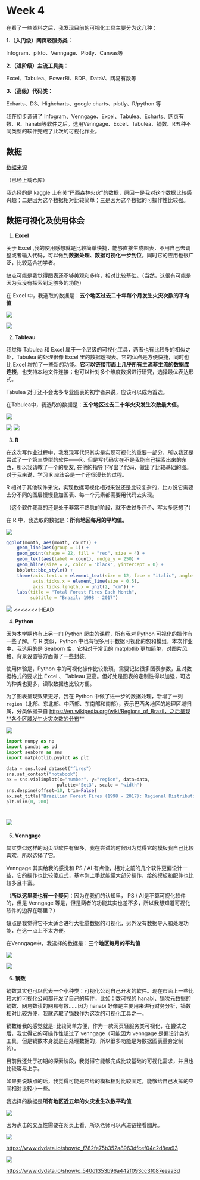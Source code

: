 # Week 4

在看了一些资料之后，我发现目前的可视化工具主要分为这几种：

**1.（入门级）网页轻服务类：**

Infogram、pikto、Venngage、Plotly、Canvas等 

 

**2.（进阶级）主流工具类：**

Excel、Tabulea、PowerBi、BDP、DataV、网易有数等

 

**3.（高级）代码类：**

Echarts、D3、Highcharts、google charts、plotly、R/python 等

 

我在初步调研了 Infogram、Venngage、Excel、Tabulea、Echarts、网页有数、R、hanabi等软件之后。选用Venngage、Excel、Tabulea、镝数、R五种不同类型的软件完成了此次的可视化作业。  



## 数据

[数据来源](https://www.kaggle.com/gustavomodelli/forest-fires-in-brazil/downloads/forest-fires-in-brazil.zip/1)

（已经上载仓库）

我选择的是 kaggle 上有关“巴西森林火灾”的数据，原因一是我对这个数据比较感兴趣；二是因为这个数据相对比较简单；三是因为这个数据的可操作性比较强。  





## 数据可视化及使用体会



1. **Excel**

关于 Excel ,我的使用感想就是比较简单快捷，能够直接生成图表，不用自己去调整或者输入代码，可以做到**数据处理、数据可视化一步到位**。同时它的应用也很广泛，比较适合初学者。

缺点可能是我觉得图表还不够美观和多样，相对比较基础。（当然，这很有可能是因为我没有探索到足够多的功能）

在 Excel 中，我选取的数据是：**五个地区过去二十年每个月发生火灾次数的平均值**

![](images/4_excel_data.jpg)

![](images/4_excel_graph.jpg)



2. **Tableau**  

我觉得 Tabulea 和 Excel 属于一个层级的可视化工具，两者也有比较多的相似之处，Tabulea 的处理很像 Excel 里的数据透视表。它的优点是方便快捷，同时也比 Excel 增加了一些新的功能。**它可以链接市面上几乎所有主流非主流的数据库连接**，也支持本地文件连接；也可以针对多个维度数据进行研究，选择最优表达形式。

Tabulea 对于还不会太多专业图表的初学者来说，应该可以成为首选。

在Tabulea中，我选取的数据是：**五个地区过去二十年火灾发生次数最大值**。  

![](images/4_tableau_data.jpg)

![](images/4_tableau_graph_1.jpg)
![](images/4_tableau_graph_2.jpg)



3. **R**  

在这次写作业过程中，我发现写代码其实是实现可视化的重要一部分，所以我还是尝试了一个第三类型的软件——R。但是写代码实在不是我能自己探索出来的东西，所以我请教了一个的朋友, 在他的指导下写出了代码，做出了比较基础的图。对于我来说，学习 R 应该会是一个还很漫长的过程。

R 相对于其他软件来说，实现数据可视化相对来说还是比较复杂的，比方说它需要去分不同的图层慢慢叠加图表、每一个元素都需要用代码去实现。

（这个软件我真的还是处于非常不熟悉的阶段，就不做过多评价、写太多感想了）

在 R 中，我选取的数据是：**所有地区每月的平均值。**

![](images/4_R_data.jpg)

```R
ggplot(month, aes(month, count)) + 
	geom_line(aes(group = 1)) + 
	geom_point(shape = 22, fill = "red", size = 4) + 
	geom_text(aes(label = count), nudge_y = 250) +
	geom_hline(size = 2, color = "black", yintercept = 0) + 
	bbplot::bbc_style() + 
	theme(axis.text.x = element_text(size = 12, face = "italic", angle = 15),
          axis.ticks.x = element_line(size = 0.5),
          axis.ticks.length.x = unit(2, "cm")) + 
	labs(title = "Total Forest Fires Each Month",
         subtitle = "Brazil: 1998 - 2017") 
```



![](images/4_R_graph.jpg)
<<<<<<< HEAD



4. **Python**  

因为本学期也有上另一门 Python 爬虫的课程，所有我对 Python 可视化的操作有一些了解。与 R 类似，Python 中也有很多用于数据可视化的包和模组，本次作业中，我选用的是 Seaborn 库，它相对于常见的 matplotlib 更加简单，对图片风格、背景设置等方面做了一些封装。

使用体验是，Python 中的可视化操作比较繁琐，需要记忆很多图表参数，且对数据格式的要求比 Excel 、 Tableau 更高。但好处是图表的定制性得以加强，可选的种类也更多，读取数据也比较方便。

为了图表呈现效果更好，我在 Python 中做了进一步的数据处理，新增了一列 `region`（北部、东北部、中西部、东南部和南部），表示巴西各地区的地理区域归属，分类依据来自 https://en.wikipedia.org/wiki/Regions_of_Brazil，之后呈现**各个区域发生火灾次数的分布**

![](images/4_python_data.png)

```python
import numpy as np
import pandas as pd
import seaborn as sns
import matplotlib.pyplot as plt

data = sns.load_dataset("fires")
sns.set_context("notebook")
ax = sns.violinplot(x="number", y="region", data=data,
                   palette="Set3", scale = "width")
sns.despine(offset=10, trim=False)
ax.set_title("Brazilian Forest Fires (1998 - 2017): Regional Distribution")
plt.xlim(0, 200)
```

![](images/4_python_graph.jpg)
=======
5. **Venngage**

其实类似这样的网页型软件有很多，我在尝试的时候因为觉得它的模板我自己比较喜欢，所以选择了它。

Venngage 其实给我的感觉和 PS / AI 有点像，相对之前的几个软件更偏设计一些，它的操作也比较傻瓜式，基本刚上手就能懂大部分操作，给的模板和配件也比较多且丰富。

（**所以这里我也有一个疑问**：因为在我们的认知里， PS / AI是不算可视化软件的，但是 Venngage 等是，但是两者的功能其实也差不多，所以我想知道可视化软件的边界在哪里？）

缺点是我觉得它不太适合进行大批量数据的可视化，另外没有数据导入和处理功能，在这一点上不太方便。

在Venngage中，我选择的数据是：**三个地区每月的平均值**

![](images/4_venngage_data.jpg)

![](images/4_venngage_graph.jpg)

6. **镝数**

镝数其实也可以代表一个小种类：可视化公司自己开发的软件。现在市面上一些比较大的可视化公司都开发了自己的软件，比如：数可视的 hanabi、镝次元数据的镝数、网易数读的网易有数……因为 hanabi 好像是主要用来进行财务分析，镝数相对比较方便，我就选取了镝数作为这次的可视化工具之一。

镝数给我的感觉就是: 比较简单方便，作为一款网页轻服务类可视化，在尝试之后，我觉得它的可操作性超过了 venngage（可能因为 venngage 是偏设计类的工具，但是镝数本身就是在处理数据的，所以很多功能是为数据图表量身定制的）。

目前我还处于初期的探索阶段，我觉得它能够完成比较基础的可视化需求，并且也比较容易上手。

如果要说缺点的话，我觉得可能是它给的模板相对比较固定，能够给自己发挥的空间相对比较小一些。

我选择的数据是**所有地区近五年的火灾发生次数平均值**



![](images/4_dishu_data.jpg)

因为点击的交互性需要在网页上看，所以老师可以点进链接看图片。

![](images/4_dishu_graph_1.jpg)

https://www.dydata.io/show/c_f782fe75b352a8963dfcef04c2d8ea93

![](images/4_dishu_graph_2.jpg)

https://www.dydata.io/show/c_540d1353b96a442f093cc3f087eeaa3d
